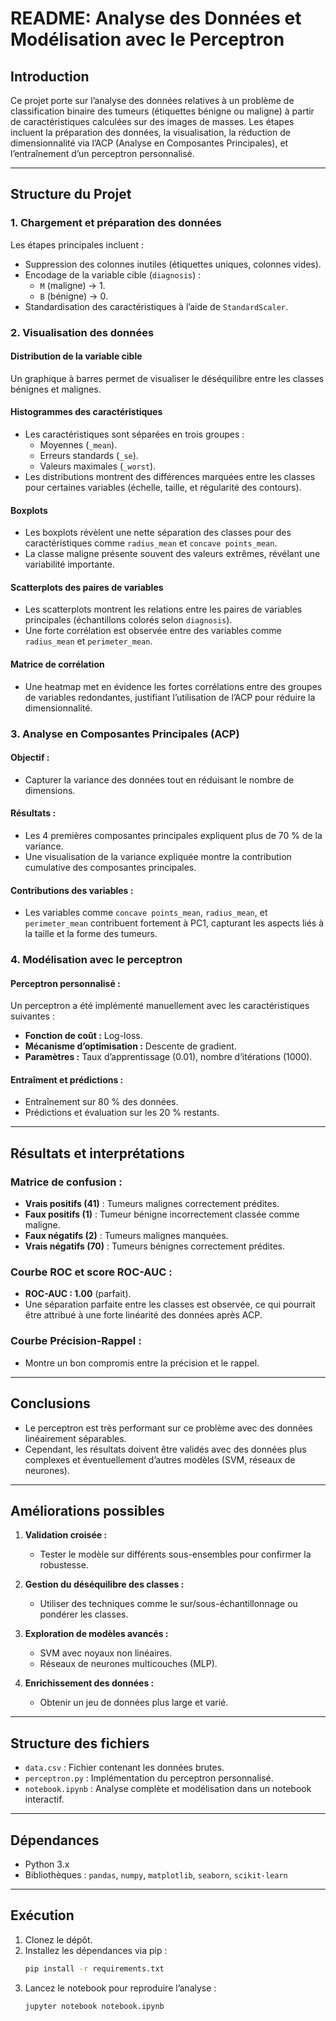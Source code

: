 # **README: Analyse des Données et Modélisation avec le Perceptron**

## **Introduction**
Ce projet porte sur l’analyse des données relatives à un problème de classification binaire des tumeurs (étiquettes bénigne ou maligne) à partir de caractéristiques calculées sur des images de masses. Les étapes incluent la préparation des données, la visualisation, la réduction de dimensionnalité via l’ACP (Analyse en Composantes Principales), et l’entraînement d’un perceptron personnalisé.

---

## **Structure du Projet**

### **1. Chargement et préparation des données**
Les étapes principales incluent :
- Suppression des colonnes inutiles (étiquettes uniques, colonnes vides).
- Encodage de la variable cible (`diagnosis`) :
  - `M` (maligne) → 1.
  - `B` (bénigne) → 0.
- Standardisation des caractéristiques à l’aide de `StandardScaler`.

### **2. Visualisation des données**
#### **Distribution de la variable cible**
Un graphique à barres permet de visualiser le déséquilibre entre les classes bénignes et malignes.

#### **Histogrammes des caractéristiques**
- Les caractéristiques sont séparées en trois groupes :
  - Moyennes (`_mean`).
  - Erreurs standards (`_se`).
  - Valeurs maximales (`_worst`).
- Les distributions montrent des différences marquées entre les classes pour certaines variables (échelle, taille, et régularité des contours).

#### **Boxplots**
- Les boxplots révèlent une nette séparation des classes pour des caractéristiques comme `radius_mean` et `concave points_mean`.
- La classe maligne présente souvent des valeurs extrêmes, révélant une variabilité importante.

#### **Scatterplots des paires de variables**
- Les scatterplots montrent les relations entre les paires de variables principales (échantillons colorés selon `diagnosis`).
- Une forte corrélation est observée entre des variables comme `radius_mean` et `perimeter_mean`.

#### **Matrice de corrélation**
- Une heatmap met en évidence les fortes corrélations entre des groupes de variables redondantes, justifiant l’utilisation de l’ACP pour réduire la dimensionnalité.

### **3. Analyse en Composantes Principales (ACP)**
#### **Objectif :**
- Capturer la variance des données tout en réduisant le nombre de dimensions.

#### **Résultats :**
- Les 4 premières composantes principales expliquent plus de 70 % de la variance.
- Une visualisation de la variance expliquée montre la contribution cumulative des composantes principales.

#### **Contributions des variables :**
- Les variables comme `concave points_mean`, `radius_mean`, et `perimeter_mean` contribuent fortement à PC1, capturant les aspects liés à la taille et la forme des tumeurs.

### **4. Modélisation avec le perceptron**
#### **Perceptron personnalisé :**
Un perceptron a été implémenté manuellement avec les caractéristiques suivantes :
- **Fonction de coût :** Log-loss.
- **Mécanisme d’optimisation :** Descente de gradient.
- **Paramètres :** Taux d’apprentissage (0.01), nombre d’itérations (1000).

#### **Entraîment et prédictions :**
- Entraînement sur 80 % des données.
- Prédictions et évaluation sur les 20 % restants.

---

## **Résultats et interprétations**

### **Matrice de confusion :**
- **Vrais positifs (41)** : Tumeurs malignes correctement prédites.
- **Faux positifs (1)** : Tumeur bénigne incorrectement classée comme maligne.
- **Faux négatifs (2)** : Tumeurs malignes manquées.
- **Vrais négatifs (70)** : Tumeurs bénignes correctement prédites.

### **Courbe ROC et score ROC-AUC :**
- **ROC-AUC : 1.00** (parfait).
- Une séparation parfaite entre les classes est observée, ce qui pourrait être attribué à une forte linéarité des données après ACP.

### **Courbe Précision-Rappel :**
- Montre un bon compromis entre la précision et le rappel.

---

## **Conclusions**
- Le perceptron est très performant sur ce problème avec des données linéairement séparables.
- Cependant, les résultats doivent être validés avec des données plus complexes et éventuellement d’autres modèles (SVM, réseaux de neurones).

---

## **Améliorations possibles**
1. **Validation croisée :**
   - Tester le modèle sur différents sous-ensembles pour confirmer la robustesse.

2. **Gestion du déséquilibre des classes :**
   - Utiliser des techniques comme le sur/sous-échantillonnage ou pondérer les classes.

3. **Exploration de modèles avancés :**
   - SVM avec noyaux non linéaires.
   - Réseaux de neurones multicouches (MLP).

4. **Enrichissement des données :**
   - Obtenir un jeu de données plus large et varié.

---

## **Structure des fichiers**
- `data.csv` : Fichier contenant les données brutes.
- `perceptron.py` : Implémentation du perceptron personnalisé.
- `notebook.ipynb` : Analyse complète et modélisation dans un notebook interactif.

---

## **Dépendances**
- Python 3.x
- Bibliothèques : `pandas`, `numpy`, `matplotlib`, `seaborn`, `scikit-learn`

---

## **Exécution**
1. Clonez le dépôt.
2. Installez les dépendances via pip :
   ```bash
   pip install -r requirements.txt
   ```
3. Lancez le notebook pour reproduire l’analyse :
   ```bash
   jupyter notebook notebook.ipynb
   ```

